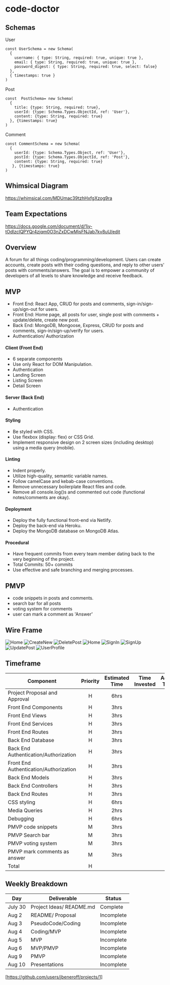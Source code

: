 # code-doctor


## Schemas
User
```
const UserSchema = new Schema(
  {
    username: { type: String, required: true, unique: true },
    email: { type: String, required: true, unique: true },
    password_digest: { type: String, required: true, select: false}
  },
  { timestamps: true }
)
```
Post
```
const  PostSchema= new Schema(
  {
    title: {type: String, required: true},
    userId: {type: Schema.Types.ObjectId, ref: 'User'},
    content: {type: String, required: true}
  }, {timestamps: true}
)
```
Comment
```
const CommentSchema = new Schema(
  {
    userId: {type: Schema.Types.Object, ref: 'User'},
    postId: {type: Schema.Types.ObjectId, ref: 'Post'},
    content: {type: String, required: true}
   }, {timestamps: true}
)
```

## Whimsical Diagram

https://whimsical.com/MDUmac39tzhHxfgXzog9ra

## Team Expectations

https://docs.google.com/document/d/1jy-tOdlzclQPYQr4zjqm0O3nZxDCwMjsFNJab7kv8uU/edit

## Overview
A forum for all things coding/programming/development. Users can create accounts, create posts with their coding questions, and reply to other users' posts with comments/answers. The goal is to empower a community of developers of all levels to share knowledge and receive feedback.

## MVP
- Front End: React App, CRUD for posts and comments, sign-in/sign-up/sign-out for users.
- Front End: Home page, all posts for user, single post with comments + update/delete, create new post.
- Back End: MongoDB, Mongoose, Express, CRUD for posts and comments, sign-in/sign-up/verify for users.
- Authentication/ Authorization


#### Client (Front End)

-  6 separate components 
- Use only React for DOM Manipulation.
- Authentication
- Landing Screen
- Listing Screen
- Detail Screen

#### Server (Back End)
- Authentication

#### Styling
- Be styled with CSS.
- Use flexbox (display: flex) or CSS Grid.
- Implement responsive design on 2 screen sizes (including desktop) using a media query (mobile).

#### Linting
- Indent properly.
- Utilize high-quality, semantic variable names.
- Follow camelCase and kebab-case conventions.
- Remove unnecessary boilerplate React files and code.
- Remove all console.log()s and commented out code (functional notes/comments are okay).

#### Deployment
- Deploy the fully functional front-end via Netlify.
- Deploy the back-end via Heroku.
- Deploy the MongoDB database on MongoDB Atlas.

#### Procedural
- Have frequent commits from every team member dating  back to the very beginning of the project. 
- Total Commits: 50+ commits
- Use effective and safe branching and merging processes.


## PMVP
- code snippets in posts and comments.
- search bar for all posts
- voting system for comments
- user can mark a comment as 'Answer'

## Wire Frame

![Home](https://user-images.githubusercontent.com/85003025/127893181-0e220225-ac1d-4a6f-a1d4-ad336d376888.png)
![CreateNew](https://user-images.githubusercontent.com/85003025/127893190-dc156e3b-b447-43a6-9b1c-ea8908e8d6ee.png)
![DeletePost](https://user-images.githubusercontent.com/85003025/127893195-9ac0fe2e-9b28-41cc-bfe2-f5e391fde9db.png)
![Home](https://user-images.githubusercontent.com/85003025/127893201-5c76a8e7-8320-4475-a136-681b3ad1c769.png)
![SignIn](https://user-images.githubusercontent.com/85003025/127893207-4e6318d1-931b-479b-894c-98c1151c36cc.png)
![SignUp](https://user-images.githubusercontent.com/85003025/127893216-52c84f67-cfb7-447b-bd72-797d1330f044.png)
![UpdatePost](https://user-images.githubusercontent.com/85003025/127893222-6788fe22-b3f2-42fd-bdcf-6972e886f219.png)
![UserProfile](https://user-images.githubusercontent.com/85003025/127893227-01448d03-5c1e-4f4e-8c26-0b02711488e0.png)


## Timeframe

| Component                              | Priority | Estimated Time | Time Invested | Actual Time |
| -------------------------------------- | :------: | :------------: | :-----------: | :---------: |
| Project Proposal and Approval          |    H     |      6hrs      |           |        |
| Front End Components          |    H     |      3hrs      |           |         |
| Front End Views          |    H     |      3hrs      |           |         |
| Front End Services        |    H     |      3hrs      |          |         |
| Front End Routes          |    H     |      3hrs      |           |         |
| Back End Database          |    H     |      3hrs      |           |         |
| Back End Authentication/Authorization         |    H     |      3hrs      |          |       |
| Front End Authentication/Authorization         |    H     |      3hrs      |           |        |
| Back End Models         |    H     |      3hrs      |           |         |
| Back End Controllers          |    H     |      3hrs      |          |         |
| Back End Routes         |    H     |      3hrs      |         |         |
| CSS styling         |    H     |      6hrs      |         |         |
| Media Queries        |    H     |      2hrs      |         |         |
| Debugging        |    H     |      6hrs      |         |         |
| PMVP code snippets         |    M     |      3hrs      |           |        |
| PMVP Search bar         |    M     |      3hrs      |          |         |
| PMVP voting system         |    M     |      3hrs      |         |         |
| PMVP mark comments as answer         |    M     |      3hrs      |          |         |
| Total |    H     |           |          |        |

## Weekly Breakdown

| Day        | Deliverable                                          | Status   |
| ---------- | ---------------------------------------------------- | -------- |
| July 30    | Project Ideas/ README.md   | Complete |
| Aug 2    | README/ Proposal | Incomplete |
| Aug 3    | PseudoCode/Coding                 | Incomplete |
| Aug 4   |  Coding/MVP                                               | Incomplete |
| Aug 5    | MVP                                           | Incomplete |
| Aug 6 | MVP/PMVP                                                 | Incomplete |
| Aug 9    | PMVP                                       | Incomplete |
| Aug 10    | Presentations                                        | Incomplete |

[https://github.com/users/jbeneroff/projects/1]

